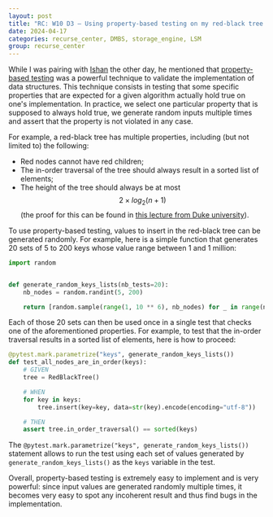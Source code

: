 ```yaml
---
layout: post
title: "RC: W10 D3 — Using property-based testing on my red-black tree implementation"
date: 2024-04-17
categories: recurse_center, DMBS, storage_engine, LSM
group: recurse_center
---
```


While I was pairing with [Ishan](https://github.com/twitu) the other day, he mentioned that [property-based
testing](https://en.wikipedia.org/wiki/Property_testing) was a powerful technique to validate the implementation of
data structures.
This technique consists in testing that some specific properties that are expected for a given algorithm actually hold
true on one's implementation.
In practice, we select one particular property that is supposed to always hold true, we generate random inputs multiple
times and assert that the property is not violated in any case.

For example, a red-black tree has multiple properties, including (but not limited to) the following:

- Red nodes cannot have red children;
- The in-order traversal of the tree should always result in a sorted list of elements;
- The height of the tree should always be at most $$ 2 \times log_2(n+1) $$ (the proof for this can be found
  in [this lecture from Duke university](https://users.cs.duke.edu/~reif/courses/alglectures/skiena.lectures/lecture8.2.pdf)).

To use property-based testing, values to insert in the red-black tree can be generated randomly.
For example, here is a simple function that generates 20 sets of 5 to 200 keys whose value range between 1 and 1
million:

```python
import random


def generate_random_keys_lists(nb_tests=20):
    nb_nodes = random.randint(5, 200)

    return [random.sample(range(1, 10 ** 6), nb_nodes) for _ in range(nb_tests)]
```

Each of those 20 sets can then be used once in a single test that checks one of the aforementioned properties.
For example, to test that the in-order traversal results in a sorted list of elements, here is how to proceed:

```python
@pytest.mark.parametrize("keys", generate_random_keys_lists())
def test_all_nodes_are_in_order(keys):
    # GIVEN
    tree = RedBlackTree()

    # WHEN
    for key in keys:
        tree.insert(key=key, data=str(key).encode(encoding="utf-8"))

    # THEN
    assert tree.in_order_traversal() == sorted(keys)
```

The `@pytest.mark.parametrize("keys", generate_random_keys_lists())` statement allows to run the test using each set of
values generated by `generate_random_keys_lists()` as the `keys` variable in the test.

Overall, property-based testing is extremely easy to implement and is very powerful: since input values are generated
randomly multiple times, it becomes very easy to spot any incoherent result and thus find bugs in the implementation.
